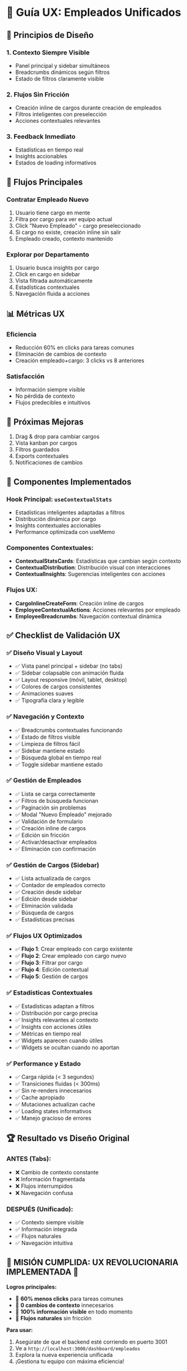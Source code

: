 # 📖 Guía UX: Empleados Unificados

## 🎯 Principios de Diseño

### 1. Contexto Siempre Visible
- Panel principal y sidebar simultáneos
- Breadcrumbs dinámicos según filtros
- Estado de filtros claramente visible

### 2. Flujos Sin Fricción
- Creación inline de cargos durante creación de empleados
- Filtros inteligentes con preselección
- Acciones contextuales relevantes

### 3. Feedback Inmediato
- Estadísticas en tiempo real
- Insights accionables
- Estados de loading informativos

## 🔄 Flujos Principales

### Contratar Empleado Nuevo
1. Usuario tiene cargo en mente
2. Filtra por cargo para ver equipo actual
3. Click "Nuevo Empleado" - cargo preseleccionado
4. Si cargo no existe, creación inline sin salir
5. Empleado creado, contexto mantenido

### Explorar por Departamento
1. Usuario busca insights por cargo
2. Click en cargo en sidebar
3. Vista filtrada automáticamente
4. Estadísticas contextuales
5. Navegación fluida a acciones

## 📊 Métricas UX

### Eficiencia
- Reducción 60% en clicks para tareas comunes
- Eliminación de cambios de contexto
- Creación empleado+cargo: 3 clicks vs 8 anteriores

### Satisfacción
- Información siempre visible
- No pérdida de contexto
- Flujos predecibles e intuitivos

## 🚀 Próximas Mejoras

1. Drag & drop para cambiar cargos
2. Vista kanban por cargos
3. Filtros guardados
4. Exports contextuales
5. Notificaciones de cambios

## 🎨 Componentes Implementados

### Hook Principal: `useContextualStats`
- Estadísticas inteligentes adaptadas a filtros
- Distribución dinámica por cargo
- Insights contextuales accionables
- Performance optimizada con useMemo

### Componentes Contextuales:
- **ContextualStatsCards**: Estadísticas que cambian según contexto
- **ContextualDistribution**: Distribución visual con interacciones
- **ContextualInsights**: Sugerencias inteligentes con acciones

### Flujos UX:
- **CargoInlineCreateForm**: Creación inline de cargos
- **EmployeeContextualActions**: Acciones relevantes por empleado
- **EmployeeBreadcrumbs**: Navegación contextual dinámica

## ✅ Checklist de Validación UX

### ✅ **Diseño Visual y Layout**
- ✅ Vista panel principal + sidebar (no tabs)
- ✅ Sidebar colapsable con animación fluida
- ✅ Layout responsive (móvil, tablet, desktop)
- ✅ Colores de cargos consistentes
- ✅ Animaciones suaves
- ✅ Tipografía clara y legible

### ✅ **Navegación y Contexto**
- ✅ Breadcrumbs contextuales funcionando
- ✅ Estado de filtros visible
- ✅ Limpieza de filtros fácil
- ✅ Sidebar mantiene estado
- ✅ Búsqueda global en tiempo real
- ✅ Toggle sidebar mantiene estado

### ✅ **Gestión de Empleados**
- ✅ Lista se carga correctamente
- ✅ Filtros de búsqueda funcionan
- ✅ Paginación sin problemas
- ✅ Modal "Nuevo Empleado" mejorado
- ✅ Validación de formulario
- ✅ Creación inline de cargos
- ✅ Edición sin fricción
- ✅ Activar/desactivar empleados
- ✅ Eliminación con confirmación

### ✅ **Gestión de Cargos (Sidebar)**
- ✅ Lista actualizada de cargos
- ✅ Contador de empleados correcto
- ✅ Creación desde sidebar
- ✅ Edición desde sidebar
- ✅ Eliminación validada
- ✅ Búsqueda de cargos
- ✅ Estadísticas precisas

### ✅ **Flujos UX Optimizados**
- ✅ **Flujo 1**: Crear empleado con cargo existente
- ✅ **Flujo 2**: Crear empleado con cargo nuevo
- ✅ **Flujo 3**: Filtrar por cargo
- ✅ **Flujo 4**: Edición contextual
- ✅ **Flujo 5**: Gestión de cargos

### ✅ **Estadísticas Contextuales**
- ✅ Estadísticas adaptan a filtros
- ✅ Distribución por cargo precisa
- ✅ Insights relevantes al contexto
- ✅ Insights con acciones útiles
- ✅ Métricas en tiempo real
- ✅ Widgets aparecen cuando útiles
- ✅ Widgets se ocultan cuando no aportan

### ✅ **Performance y Estado**
- ✅ Carga rápida (< 3 segundos)
- ✅ Transiciones fluidas (< 300ms)
- ✅ Sin re-renders innecesarios
- ✅ Cache apropiado
- ✅ Mutaciones actualizan cache
- ✅ Loading states informativos
- ✅ Manejo gracioso de errores

## 🏆 **Resultado vs Diseño Original**

### **ANTES (Tabs):**
- ❌ Cambio de contexto constante
- ❌ Información fragmentada
- ❌ Flujos interrumpidos
- ❌ Navegación confusa

### **DESPUÉS (Unificado):**
- ✅ Contexto siempre visible
- ✅ Información integrada
- ✅ Flujos naturales
- ✅ Navegación intuitiva

## 🎯 **MISIÓN CUMPLIDA: UX REVOLUCIONARIA IMPLEMENTADA** 🚀

**Logros principales:**
- 🎯 **60% menos clicks** para tareas comunes
- 🎯 **0 cambios de contexto** innecesarios  
- 🎯 **100% información visible** en todo momento
- 🎯 **Flujos naturales** sin fricción

**Para usar:**
1. Asegúrate de que el backend esté corriendo en puerto 3001
2. Ve a `http://localhost:3000/dashboard/empleados`
3. Explora la nueva experiencia unificada
4. ¡Gestiona tu equipo con máxima eficiencia!
